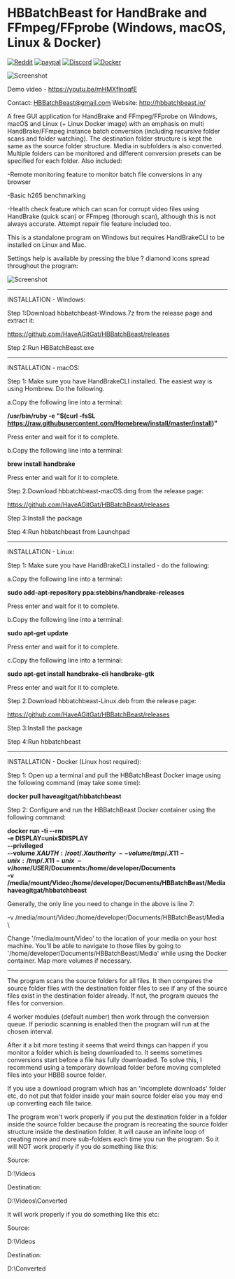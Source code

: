 # HBBatchBeast for HandBrake and FFmpeg/FFprobe (Windows, macOS, Linux & Docker)

[![Reddit](https://img.shields.io/badge/Reddit-HBBatchBeast-FF5700.svg?style=flat-square)](https://www.reddit.com/r/HBBatchBeast/)     [![paypal](https://img.shields.io/badge/-donate-green.svg)](https://www.paypal.com/cgi-bin/webscr?cmd=_s-xclick&hosted_button_id=97L64UK77NTZL&source=url)    [![Discord](https://img.shields.io/badge/Discord-Chat-green.svg)](https://discord.gg/MSsgDqJ)    [![Docker](https://img.shields.io/badge/docker%20build-passing-green.svg)](https://hub.docker.com/r/haveagitgat/hbbatchbeast)    



![Screenshot](https://i.imgur.com/pSNJFSj.png)

Demo video - https://youtu.be/mHMXfInoqfE

Contact: HBBatchBeast@gmail.com
Website: http://hbbatchbeast.io/

A free GUI application for HandBrake and FFmpeg/FFprobe on Windows, macOS and Linux (+ Linux Docker image) with an emphasis on multi HandBrake/FFmpeg instance batch conversion (including recursive folder scans and folder watching). The destination folder structure is kept the same as the source folder structure. Media in subfolders is also converted. Multiple folders can be monitored and different conversion presets can be specified for each folder. Also included:

-Remote monitoring feature to monitor batch file conversions in any browser

-Basic h265 benchmarking

-Health check feature which can scan for corrupt video files using HandBrake (quick scan) or FFmpeg (thorough scan), although this is not always accurate. Attempt repair file feature included too. 

This is a standalone program on Windows but requires HandBrakeCLI to be installed on Linux and Mac. 



Settings help is available by pressing the blue ? diamond icons spread throughout the program:

![Screenshot](https://i.imgur.com/qwxlJkX.png)

-------------------------------------------------------------
INSTALLATION - Windows:

Step 1:Download hbbatchbeast-Windows.7z from the release page and extract  it:

https://github.com/HaveAGitGat/HBBatchBeast/releases

Step 2:Run HBBatchBeast.exe


-----------------------------------------------------------------------------


INSTALLATION - macOS:

Step 1: Make sure you have HandBrakeCLI installed. The easiest way is using Hombrew. Do the following.

a.Copy the following line into a terminal:

**/usr/bin/ruby -e "$(curl -fsSL https://raw.githubusercontent.com/Homebrew/install/master/install)"**

Press enter and wait for it to complete.

b.Copy the following line into a terminal:

**brew install handbrake**

Press enter and wait for it to complete.

Step 2:Download hbbatchbeast-macOS.dmg from the release page:

https://github.com/HaveAGitGat/HBBatchBeast/releases

Step 3:Install the package

Step 4:Run hbbatchbeast from Launchpad

-----------------------------------------------------------------------------

INSTALLATION - Linux:

Step 1: Make sure you have HandBrakeCLI installed - do the following:


a.Copy the following line into a terminal:

**sudo add-apt-repository ppa:stebbins/handbrake-releases**

Press enter and wait for it to complete.

b.Copy the following line into a terminal:

**sudo apt-get update**

Press enter and wait for it to complete.

c.Copy the following line into a terminal:

**sudo apt-get install handbrake-cli handbrake-gtk**

Press enter and wait for it to complete.



Step 2:Download hbbatchbeast-Linux.deb from the release page:

https://github.com/HaveAGitGat/HBBatchBeast/releases

Step 3:Install the package

Step 4:Run hbbatchbeast 

-----------------------------------------------------------------------------

INSTALLATION - Docker (Linux host required):

Step 1: Open up a terminal and pull the HBBatchBeast Docker image using the following command (may take some time):

**docker pull haveagitgat/hbbatchbeast**

Step 2: Configure and run the HBBatchBeast Docker container using the following command:

**docker run -ti --rm \
       -e DISPLAY=unix$DISPLAY \
       --privileged \
       --volume $XAUTH:/root/.Xauthority \
       --volume /tmp/.X11-unix:/tmp/.X11-unix \
       -v /home/$USER/Documents:/home/developer/Documents \
       -v /media/mount/Video:/home/developer/Documents/HBBatchBeast/Media \
        haveagitgat/hbbatchbeast**
   
Generally, the only line you need to change in the above is line 7:

-v /media/mount/Video:/home/developer/Documents/HBBatchBeast/Media \ 

Change '/media/mount/Video' to the location of your media on your host machine. You'll be able to navigate to those files by going to '/home/developer/Documents/HBBatchBeast/Media' while using the Docker container. Map more volumes if necessary.

-----------------------------------------------------------------------------


The program scans the source folders for all files. It then compares the source folder files with the destination folder files to see if any of the source files exist in the destination folder already. If not, the program queues the files for conversion.
 
4 worker modules (default number) then work through the conversion queue. If periodic scanning is enabled then the program will run at the chosen interval.

After it a bit more testing it seems that weird things can happen if you monitor a folder which is being downloaded to. It seems sometimes conversions start before a file has fully downloaded. To solve this, I recommend using a temporary download folder before moving completed files into your HBBB source folder.

If you use a download program which has an 'incomplete downloads' folder etc, do not put that folder inside your main source folder else you may end up converting each file twice.

The program won't work properly if you put the destination folder in a folder inside the source folder because the program is recreating the source folder structure inside the destination folder. It will cause an infinite loop of creating more and more sub-folders each time you run the program. So it will NOT work properly if you do something like this:

Source:

D:\Videos

Destination:

D:\Videos\Converted

It will work properly if you do something like this etc:

Source:

D:\Videos

Destination:

D:\Converted
